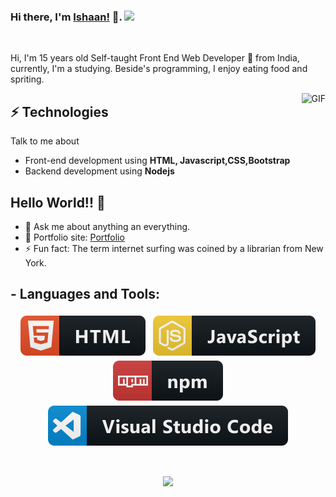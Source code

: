 ### Hi there, I'm [Ishaan!](http://flyingphantom.github.io) 👋.  ![](https://pronoun.cyou/x/y?subject=He&object=Him&height=20)

<br/>

Hi, I'm 15 years old Self-taught Front End Web Developer 🚀 from India, currently, I'm a studying. Beside's programming, I enjoy eating food and spriting.

<img align="right" alt="GIF" src="https://media.giphy.com/media/836HiJc7pgzy8iNXCn/giphy.gif" />

## ⚡ Technologies
Talk to me about
- Front-end development using **HTML, Javascript,CSS,Bootstrap**
- Backend development using **Nodejs**

## Hello World!! 🤔
- 💬 Ask me about anything an everything.
- 🎯 Portfolio site: [Portfolio](http://flyingphantom.github.io/)
- ⚡ Fun fact: The term internet surfing was coined by a librarian from New York.

## - Languages and Tools: 

<p align="center">
  <img src="https://raw.githubusercontent.com/FlyingPhantom/FlyingPhantom/master/images/html.svg" alt="html" style="vertical-align:top; margin:4px">    
  <img src="https://raw.githubusercontent.com/FlyingPhantom/FlyingPhantom/master/images/js.svg" alt="js" style="vertical-align:top; margin:4px">
  <img src="https://raw.githubusercontent.com/FlyingPhantom/FlyingPhantom/master/images/npm.svg" alt="npm" style="vertical-align:top; margin:4px">
  <img src="https://raw.githubusercontent.com/FlyingPhantom/FlyingPhantom/master/images/vscode.svg" alt="vscode" style="vertical-align:top; margin:4px">
</p>

<br/>

<p align="center" >
    <img  src="https://github-readme-stats.vercel.app/api?username=flyingphantom&&show_icons=true&theme=radical"/>
</p>


<!--
**FlyingPhantom/FlyingPhantom** is a ✨ _special_ ✨ repository because its `README.md` (this file) appears on your GitHub profile.

Here are some ideas to get you started:

- 🔭 I’m currently working on ...
- 🌱 I’m currently learning ...
- 👯 I’m looking to collaborate on ...
- 🤔 I’m looking for help with ...
- 💬 Ask me about ...
- 📫 How to reach me: ...
- 😄 Pronouns: ...
- ⚡ Fun fact: ...
-->
